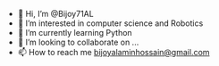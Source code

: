 - 👋 Hi, I’m @Bijoy71AL
- 👀 I’m interested in computer science and Robotics
- 🌱 I’m currently learning Python 
- 💞️ I’m looking to collaborate on ...
- 📫 How to reach me bijoyalaminhossain@gmail.com

<!---
Bijoy71AL/Bijoy71AL is a ✨ special ✨ repository because its `README.md` (this file) appears on your GitHub profile.
You can click the Preview link to take a look at your changes.
--->
